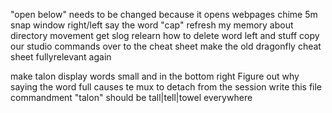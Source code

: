 "open below" needs to be changed because it opens webpages
chime 5m
snap window right/left
say the word "cap"
refresh my memory about directory movement
get slog
relearn how to delete word left and stuff
copy our studio commands over to the cheat sheet
make the old dragonfly cheat sheet fullyrelevant again

make talon display words small and in the bottom right
Figure out why saying the word full causes  te mux to detach from the session write this file commandment
"talon" should be tall|tell|towel everywhere
